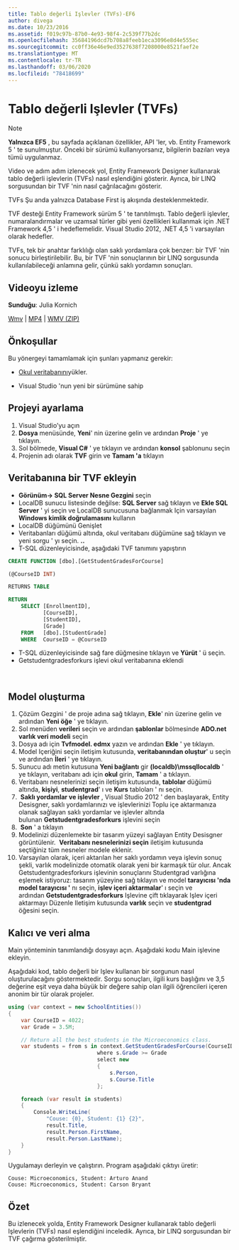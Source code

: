 ```yaml
---
title: Tablo değerli Işlevler (TVFs)-EF6
author: divega
ms.date: 10/23/2016
ms.assetid: f019c97b-87b0-4e93-98f4-2c539f77b2dc
ms.openlocfilehash: 35684196dcd7b708a8feeb1eca3096e8d4e555ec
ms.sourcegitcommit: cc0ff36e46e9ed3527638f7208000e8521faef2e
ms.translationtype: MT
ms.contentlocale: tr-TR
ms.lasthandoff: 03/06/2020
ms.locfileid: "78418699"
---
```

# <a name="table-valued-functions-tvfs"></a>Tablo değerli Işlevler (TVFs)
> [!NOTE]
> **Yalnızca EF5** , bu sayfada açıklanan özellikler, API 'ler, vb. Entity Framework 5 ' te sunulmuştur. Önceki bir sürümü kullanıyorsanız, bilgilerin bazıları veya tümü uygulanmaz.

Video ve adım adım izlenecek yol, Entity Framework Designer kullanarak tablo değerli işlevlerin (TVFs) nasıl eşlendiğini gösterir. Ayrıca, bir LINQ sorgusundan bir TVF 'nin nasıl çağrılacağını gösterir.

TVFs Şu anda yalnızca Database First iş akışında desteklenmektedir.

TVF desteği Entity Framework sürüm 5 ' te tanıtılmıştı. Tablo değerli işlevler, numaralandırmalar ve uzamsal türler gibi yeni özellikleri kullanmak için .NET Framework 4,5 ' i hedeflemelidir. Visual Studio 2012, .NET 4,5 'i varsayılan olarak hedefler.

TVFs, tek bir anahtar farklılığı olan saklı yordamlara çok benzer: bir TVF 'nin sonucu birleştirilebilir. Bu, bir TVF 'nin sonuçlarının bir LINQ sorgusunda kullanılabileceği anlamına gelir, çünkü saklı yordamın sonuçları.

## <a name="watch-the-video"></a>Videoyu izleme

**Sunduğu**: Julia Kornich

[Wmv](https://download.microsoft.com/download/6/0/A/60A6E474-5EF3-4E1E-B9EA-F51D2DDB446A/HDI-ITPro-MSDN-winvideo-tvf.wmv) | [MP4](https://download.microsoft.com/download/6/0/A/60A6E474-5EF3-4E1E-B9EA-F51D2DDB446A/HDI-ITPro-MSDN-mp4video-tvf.m4v) | [WMV (ZIP)](https://download.microsoft.com/download/6/0/A/60A6E474-5EF3-4E1E-B9EA-F51D2DDB446A/HDI-ITPro-MSDN-winvideo-tvf.zip)

## <a name="pre-requisites"></a>Önkoşullar

Bu yönergeyi tamamlamak için şunları yapmanız gerekir:

- [Okul veritabanını](~/ef6/resources/school-database.md)yükler.

- Visual Studio 'nun yeni bir sürümüne sahip

## <a name="set-up-the-project"></a>Projeyi ayarlama

1.  Visual Studio’yu açın
2.  **Dosya** menüsünde, **Yeni**' nin üzerine gelin ve ardından **Proje** ' ye tıklayın.
3.  Sol bölmede, **Visual C\#** ' ye tıklayın ve ardından **konsol** şablonunu seçin
4.  Projenin adı olarak **TVF** girin ve **Tamam 'a** tıklayın

## <a name="add-a-tvf-to-the-database"></a>Veritabanına bir TVF ekleyin

-   **Görünüm-&gt; SQL Server Nesne Gezgini** seçin
-   LocalDB sunucu listesinde değilse: **SQL Server** sağ tıklayın ve **Ekle SQL Server** ' yi seçin ve LocalDB sunucusuna bağlanmak Için varsayılan **Windows kimlik doğrulamasını** kullanın
-   LocalDB düğümünü Genişlet
-   Veritabanları düğümü altında, okul veritabanı düğümüne sağ tıklayın ve yeni sorgu ' yı seçin. **..**
-   T-SQL düzenleyicisinde, aşağıdaki TVF tanımını yapıştırın

``` SQL
CREATE FUNCTION [dbo].[GetStudentGradesForCourse]

(@CourseID INT)

RETURNS TABLE

RETURN
    SELECT [EnrollmentID],
           [CourseID],
           [StudentID],
           [Grade]
    FROM   [dbo].[StudentGrade]
    WHERE  CourseID = @CourseID
```

-   T-SQL düzenleyicisinde sağ fare düğmesine tıklayın ve **Yürüt** ' ü seçin.
-   Getstudentgradesforkurs işlevi okul veritabanına eklendi

 

## <a name="create-a-model"></a>Model oluşturma

1.  Çözüm Gezgini ' de proje adına sağ tıklayın, **Ekle**' nin üzerine gelin ve ardından **Yeni öğe** ' ye tıklayın.
2.  Sol menüden **verileri** seçin ve ardından **şablonlar** bölmesinde **ADO.net varlık veri modeli** seçin
3.  Dosya adı için **Tvfmodel. edmx** yazın ve ardından **Ekle** ' ye tıklayın.
4.  Model Içeriğini seçin iletişim kutusunda, **veritabanından oluştur**' u seçin ve ardından **İleri** ' ye tıklayın.
5.  Sunucu adı metin kutusuna **Yeni bağlantı** gir **(localdb)\\mssqllocaldb** ' ye tıklayın, veritabanı adı için **okul** girin, **Tamam** ' a tıklayın.
6.  Veritabanı nesnelerinizi seçin iletişim kutusunda, **tablolar** düğümü altında, **kişiyi**, **studentgrad**' ı ve **Kurs** tabloları ' nı seçin.
7.   **Saklı yordamlar ve işlevler** , Visual Studio 2012 ' den başlayarak, Entity Desisgner, saklı yordamlarınızı ve işlevlerinizi Toplu içe aktarmanıza olanak sağlayan saklı yordamlar ve işlevler altında bulunan **Getstudentgradesforkurs** işlevini seçin
8.   **Son** ' a tıklayın
9.  Modelinizi düzenlemekte bir tasarım yüzeyi sağlayan Entity Desisgner görüntülenir.  **Veritabanı nesnelerinizi seçin** iletişim kutusunda seçtiğiniz tüm nesneler modele eklenir.
10. Varsayılan olarak, içeri aktarılan her saklı yordamın veya işlevin sonuç şekli, varlık modelinizde otomatik olarak yeni bir karmaşık tür olur. Ancak Getstudentgradesforkurs işlevinin sonuçlarını Studentgrad varlığına eşlemek istiyoruz: tasarım yüzeyine sağ tıklayın ve model **tarayıcısı 'nda model tarayıcısı '** nı seçin, **işlev içeri aktarmalar**' ı seçin ve ardından **Getstudentgradesforkurs** Işlevine çift tıklayarak Işlev içeri aktarmayı Düzenle Iletişim kutusunda **varlık** seçin ve **studentgrad** öğesini seçin.

## <a name="persist-and-retrieve-data"></a>Kalıcı ve veri alma

Main yönteminin tanımlandığı dosyayı açın. Aşağıdaki kodu Main işlevine ekleyin.

Aşağıdaki kod, tablo değerli bir Işlev kullanan bir sorgunun nasıl oluşturulacağını göstermektedir. Sorgu sonuçları, ilgili kurs başlığını ve 3,5 değerine eşit veya daha büyük bir değere sahip olan ilgili öğrencileri içeren anonim bir tür olarak projeler.

``` csharp
using (var context = new SchoolEntities())
{
    var CourseID = 4022;
    var Grade = 3.5M;

    // Return all the best students in the Microeconomics class.
    var students = from s in context.GetStudentGradesForCourse(CourseID)
                            where s.Grade >= Grade
                            select new
                            {
                                s.Person,
                                s.Course.Title
                            };

    foreach (var result in students)
    {
        Console.WriteLine(
            "Couse: {0}, Student: {1} {2}",
            result.Title,  
            result.Person.FirstName,  
            result.Person.LastName);
    }
}
```

Uygulamayı derleyin ve çalıştırın. Program aşağıdaki çıktıyı üretir:

```console
Couse: Microeconomics, Student: Arturo Anand
Couse: Microeconomics, Student: Carson Bryant
```

## <a name="summary"></a>Özet

Bu izlenecek yolda, Entity Framework Designer kullanarak tablo değerli Işlevlerin (TVFs) nasıl eşlendiğini inceledik. Ayrıca, bir LINQ sorgusundan bir TVF çağırma gösterilmiştir.
